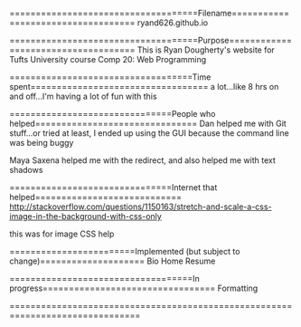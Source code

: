 ====================================Filename===================================
ryand626.github.io

====================================Purpose====================================
This is Ryan Dougherty's website for Tufts University course Comp 20: Web 
Programming

===================================Time spent==================================
a lot...like 8 hrs on and off...I'm having a lot of fun with this

===============================People who helped===============================
Dan helped me with Git stuff...or tried at least, I ended up using the GUI 
because the command line was being buggy

Maya Saxena helped me with the redirect, and also helped me with text shadows

===============================Internet that helped============================
http://stackoverflow.com/questions/1150163/stretch-and-scale-a-css-image-in-the-background-with-css-only 

this was for image CSS help

========================Implemented (but subject to change)====================
Bio
Home
Resume

===================================In progress=================================
Formatting

===============================================================================
